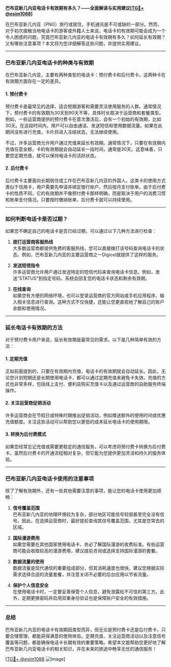 **巴布亚新几内亚电话卡有效期有多久？——全面解读与实用建议[[TG💪+ @esim1088](https://t.me/s/esim1088)]**

在巴布亚新几内亚（PNG）旅行或居住，手机通讯是不可或缺的一部分。然而，对于初次接触当地电话卡的游客或外籍人士来说，电话卡的有效期可能会成为一个令人困惑的问题。究竟巴布亚新几内亚的电话卡有效期有多久？如何延长有效期？又有哪些注意事项？本文将为您详细解答这些问题，并提供实用建议。

---

### 巴布亚新几内亚电话卡的种类与有效期

在巴布亚新几内亚，主要有两种类型的电话卡：预付费卡和后付费卡。这两种卡在有效期方面存在一定的差异。

#### 1. 预付费卡
预付费卡是最常见的选择，适合短期游客和需要灵活使用服务的人群。通常情况下，预付费卡的有效期为30天到90天不等，具体时长取决于运营商和套餐类型。例如，一些运营商提供的预付费卡在首次激活后，会有一个初始的有效期，比如30天。在这段时间内，用户可以自由通话、发送短信和使用数据流量。如果在此期间没有进行充值，卡片将进入冻结状态，无法继续使用。

不过，许多运营商允许用户通过充值来延长有效期。通常情况下，只要在有效期内充值任意金额，卡的有效期就会自动延长一段时间，通常是30天。这意味着，只要您定期充值，就可以保持电话卡的活跃状态。

#### 2. 后付费卡
后付费卡主要面向长期居住或工作在巴布亚新几内亚的外国人。这类卡的使用方式类似于信用卡，用户需要先申请并绑定银行账户，然后按月支付账单。由于后付费卡的性质不同，它的有效期并不像预付费卡那样明确，而是取决于用户的消费习惯和账单支付情况。只要按时缴纳账单，后付费卡就可以持续使用。

---

### 如何判断电话卡是否过期？

如果您不确定自己的电话卡是否已经过期，可以通过以下几种方法进行检查：

1. **拨打运营商客服热线**  
   大多数运营商都提供免费的客服热线，您可以直接拨打该号码查询电话卡的状态。例如，巴布亚新几内亚的主要运营商之一Digicel就提供了这样的服务。

2. **发送短信指令**  
   许多运营商允许用户通过发送特定的短信代码来查询电话卡信息。例如，发送“STATUS”到指定号码，系统会回复您的电话卡状态和剩余有效期。

3. **在线查询**  
   如果您有方便的网络环境，也可以登录运营商的官方网站或手机应用程序，输入相关信息进行查询。这种方式不仅快捷，还能让您更直观地了解自己的账户余额和使用情况。

---

### 延长电话卡有效期的方法

对于预付费卡用户来说，延长有效期是最常见的需求。以下是几种简单有效的方法：

#### 1. 定期充值
正如前面提到的，只要在有效期内充值，电话卡的有效期就会自动延长。因此，无论您计划短期还是长期使用电话卡，都可以通过定期充值来避免卡失效。充值的方式也非常多样，包括线上支付、便利店购买充值卡以及通过运营商的自助服务终端操作。

#### 2. 关注运营商促销活动
许多运营商会在节假日或特殊时期推出促销活动，例如赠送额外的使用时间或优惠充值额度。关注这些活动可以帮助您以更低的成本延长电话卡的使用期限。

#### 3. 转换为后付费模式
如果您经常忘记充值或需要更稳定的通信服务，可以考虑将预付费卡转换为后付费卡。虽然后付费卡的开通流程相对复杂，但它能为您提供更加灵活和持久的服务体验。

---

### 巴布亚新几内亚电话卡使用的注意事项

除了了解有效期外，还有一些其他需要注意的事项，能让您的电话卡使用更加顺畅：

1. **信号覆盖范围**  
   巴布亚新几内亚的地理环境较为复杂，部分地区可能信号较弱甚至完全没有信号。因此，在选择运营商时，最好提前查询其信号覆盖范围，尤其是您常去的区域。

2. **国际漫游费用**  
   如果您需要在其他国家使用电话卡，务必了解国际漫游的收费标准。有些运营商可能会收取较高的漫游费用，建议提前咨询或选择支持国际漫游的套餐。

3. **数据流量的使用**  
   数据流量是现代通信的重要组成部分，但其消耗速度也很快。建议您根据实际需求选择合适的流量套餐，并注意关闭不必要的后台应用以节省流量。

4. **保护个人信息安全**  
   在使用电话卡时，一定要妥善保管个人信息，避免泄露给不可信的第三方。此外，定期更换密码并启用双重身份验证也是保障账户安全的有效措施。

---

### 总结

巴布亚新几内亚的电话卡有效期因类型而异，但无论是预付费卡还是后付费卡，只要合理管理，都能获得满意的使用体验。定期充值、关注运营商活动以及注意信号覆盖等问题，都是确保电话卡长期有效的重要策略。希望本文能帮助您更好地了解巴布亚新几内亚电话卡的相关知识，并在未来的旅途中畅享无忧的通信服务！

[[TG💪+ @esim1088](https://t.me/s/esim1088) ![Image](https://i.postimg.cc/4NQfJmqS/Snipaste-2025-05-13-00-14-12.png)]